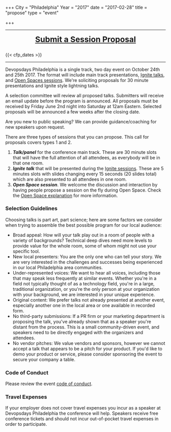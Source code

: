 +++
City = "Philadelphia"
Year = "2017"
date = "2017-02-28"
title = "propose"
type = "event"

+++

<hr>
<div style="text-align:center;font-weight:bold;font-size:175%;margin-bottom:1em">
<a href="https://goo.gl/forms/TdaHWw0aISc8VVNt2">Submit a Session Proposal</a>
</div>
{{< cfp_dates >}}
<hr>




Devopsdays Philadelphia is a single track, two day event on October 24th and 25th 2017. The format will include main track presentations, <a href="/pages/ignite-talks-format">Ignite talks</a>, and <a href="pages/open-space-format">Open Spaces sessions</a>. We're soliciting proposals for 30 minute presentations and Ignite style lightning talks.

A selection committee will review all proposed talks. Submitters will receive an email update before the program is announced. All proposals must be received by Friday June 2nd night into Saturday at 12am Eastern. Selected proposals will be announced a few weeks after the closing date.

Are you new to public speaking? We can provide guidance/coaching for new speakers upon request.

There are three types of sessions that you can propose. This call for proposals covers types 1 and 2.

<ol>
  <li><strong><em>Talk/panel</em></strong> for the conference main track. These are 30 minute slots that will have the full attention of all attendees, as everybody will be in that one room.</li>
  <li><strong><em>Ignite talk</em></strong> that will be presented during the <a href="/pages/ignite-talks-format">Ignite sessions</a>. These are 5 minutes slots with slides changing every 15 seconds (20 slides total) which are also presented to all attendees in one room.</li>
  <li><strong><em>Open Space session</em></strong>. We welcome the discussion and interaction by having people propose a session on the fly during Open Space. Check the <a href="/pages/open-space-format">Open Space explanation</a> for more information.</li>
</ol>

### Selection Guidelines

Choosing talks is part art, part science; here are some factors we consider when trying to assemble the best possible program for our local audience:

* Broad appeal: How will your talk play out in a room of people with a variety of backgrounds? Technical deep dives need more levels to provide value for the whole room, some of whom might not use your specific tool.
* New local presenters: You are the only one who can tell your story. We are very interested in the challenges and successes being experienced in our local Philadelphia area communities.
* Under-represented voices: We want to hear all voices, including those that may speak less frequently at similar events. Whether you're in a field not typically thought of as a technology field, you're in a large, traditional organization, or you're the only person at your organization with your background, we are interested in your unique experience.
* Original content: We prefer talks not already presented at another event, especially another one in the local area or one available in recorded form.
* No third-party submissions: If a PR firm or your marketing department is proposing the talk, you've already shown that as a speaker you're distant from the process. This is a small community-driven event, and speakers need to be directly engaged with the organizers and attendees.
* No vendor pitches: We value vendors and sponsors, however we cannot accept a talk that appears to be a pitch for your product. If you'd like to demo your product or service, please consider sponsoring the event to secure your company a table.

### Code of Conduct

Please review the event <a href="http://www.devopsdays.org/events/2016-philadelphia/conduct/">code of conduct</a>.

### Travel Expenses

If your employer does not cover travel expenses you incur as a speaker at Devopsdays Philadelphia the conference will help. Speakers receive free conference tickets and should not incur out-of-pocket travel expenses in order to participate.
